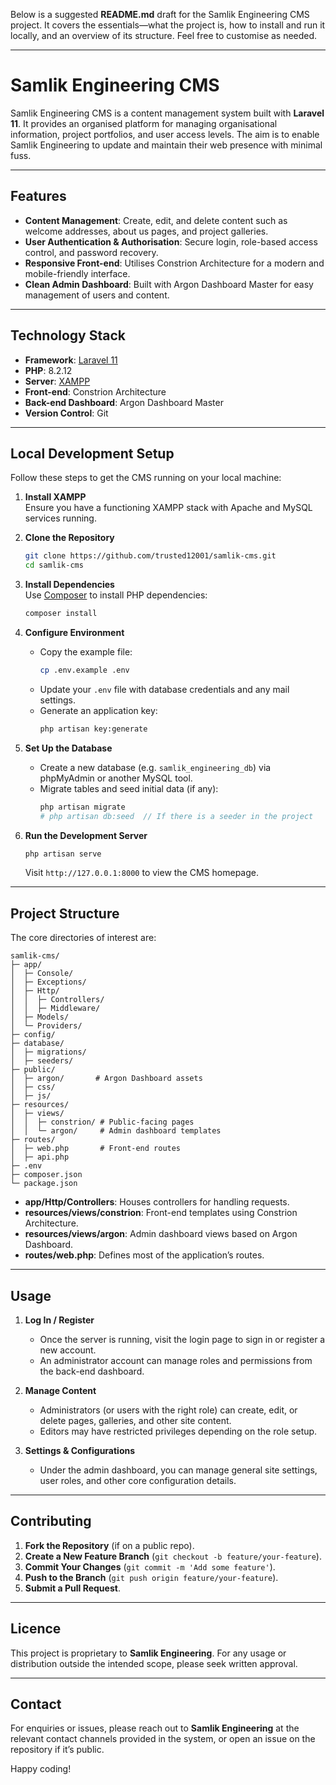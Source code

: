 Below is a suggested **README.md** draft for the Samlik Engineering CMS project. It covers the essentials—what the project is, how to install and run it locally, and an overview of its structure. Feel free to customise as needed.

---

# Samlik Engineering CMS

Samlik Engineering CMS is a content management system built with **Laravel 11**. It provides an organised platform for managing organisational information, project portfolios, and user access levels. The aim is to enable Samlik Engineering to update and maintain their web presence with minimal fuss.

---

## Features

- **Content Management**: Create, edit, and delete content such as welcome addresses, about us pages, and project galleries.
- **User Authentication & Authorisation**: Secure login, role-based access control, and password recovery.
- **Responsive Front-end**: Utilises Constrion Architecture for a modern and mobile-friendly interface.
- **Clean Admin Dashboard**: Built with Argon Dashboard Master for easy management of users and content.

---

## Technology Stack

- **Framework**: [Laravel 11](https://laravel.com)
- **PHP**: 8.2.12
- **Server**: [XAMPP](https://www.apachefriends.org/)
- **Front-end**: Constrion Architecture
- **Back-end Dashboard**: Argon Dashboard Master
- **Version Control**: Git

---

## Local Development Setup

Follow these steps to get the CMS running on your local machine:

1. **Install XAMPP**  
   Ensure you have a functioning XAMPP stack with Apache and MySQL services running.

2. **Clone the Repository**  
   ```bash
   git clone https://github.com/trusted12001/samlik-cms.git
   cd samlik-cms
   ```

3. **Install Dependencies**  
   Use [Composer](https://getcomposer.org/) to install PHP dependencies:
   ```bash
   composer install
   ```

4. **Configure Environment**  
   - Copy the example file:  
     ```bash
     cp .env.example .env
     ```
   - Update your `.env` file with database credentials and any mail settings.  
   - Generate an application key:  
     ```bash
     php artisan key:generate
     ```

5. **Set Up the Database**  
   - Create a new database (e.g. `samlik_engineering_db`) via phpMyAdmin or another MySQL tool.  
   - Migrate tables and seed initial data (if any):  
     ```bash
     php artisan migrate
     # php artisan db:seed  // If there is a seeder in the project
     ```

6. **Run the Development Server**  
   ```bash
   php artisan serve
   ```
   Visit `http://127.0.0.1:8000` to view the CMS homepage.

---

## Project Structure

The core directories of interest are:

```plaintext
samlik-cms/
├─ app/
│  ├─ Console/
│  ├─ Exceptions/
│  ├─ Http/
│  │  ├─ Controllers/
│  │  ├─ Middleware/
│  ├─ Models/
│  └─ Providers/
├─ config/
├─ database/
│  ├─ migrations/
│  ├─ seeders/
├─ public/
│  ├─ argon/       # Argon Dashboard assets
│  ├─ css/
│  ├─ js/
├─ resources/
│  ├─ views/
│  │  ├─ constrion/ # Public-facing pages
│  │  └─ argon/     # Admin dashboard templates
├─ routes/
│  ├─ web.php       # Front-end routes
│  ├─ api.php
├─ .env
├─ composer.json
└─ package.json
```

- **app/Http/Controllers**: Houses controllers for handling requests.
- **resources/views/constrion**: Front-end templates using Constrion Architecture.
- **resources/views/argon**: Admin dashboard views based on Argon Dashboard.
- **routes/web.php**: Defines most of the application’s routes.

---

## Usage

1. **Log In / Register**  
   - Once the server is running, visit the login page to sign in or register a new account.  
   - An administrator account can manage roles and permissions from the back-end dashboard.

2. **Manage Content**  
   - Administrators (or users with the right role) can create, edit, or delete pages, galleries, and other site content.  
   - Editors may have restricted privileges depending on the role setup.

3. **Settings & Configurations**  
   - Under the admin dashboard, you can manage general site settings, user roles, and other core configuration details.

---

## Contributing

1. **Fork the Repository** (if on a public repo).
2. **Create a New Feature Branch** (`git checkout -b feature/your-feature`).
3. **Commit Your Changes** (`git commit -m 'Add some feature'`).
4. **Push to the Branch** (`git push origin feature/your-feature`).
5. **Submit a Pull Request**.

---

## Licence

This project is proprietary to **Samlik Engineering**. For any usage or distribution outside the intended scope, please seek written approval.

---

## Contact

For enquiries or issues, please reach out to **Samlik Engineering** at the relevant contact channels provided in the system, or open an issue on the repository if it’s public.

Happy coding!
